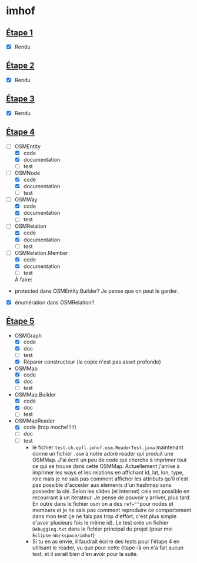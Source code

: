 # imhof
## [Étape 1](http://cs108.epfl.ch/p01_points.html)
- [x] Rendu

## [Étape 2](http://cs108.epfl.ch/p02_geometry.html)
- [x] Rendu

## [Étape 3](http://cs108.epfl.ch/p03_attributes.html)
- [x] Rendu

## [Étape 4](http://cs108.epfl.ch/p04_osm-entities.html)
- [ ] OSMEntity
    - [x] code
    - [x] documentation
    - [ ] test
- [ ] OSMNode
    - [x] code
    - [x] documentation
    - [ ] test
- [ ] OSMWay
    - [x] code
    - [x] documentation
    - [ ] test
- [ ] OSMRelation
    - [x] code
    - [x] documentation
    - [ ] test
- [ ] OSMRelation.Member
    - [x] code
    - [x] documentation
    - [ ] test

	À faire:
- protected dans OSMEntity.Builder? Je pense que on peut le garder.
- [x] énumération dans OSMRelation!!

## [Étape 5](http://cs108.epfl.ch/p05_osm-reading.html)
- OSMGraph
	- [x] code
	- [x] doc
	- [ ] test
	- [x] Réparer constructeur (la copie n'est pas asset profonde)
- OSMMap
	- [x] code
	- [x] doc
	- [ ] test
- OSMMap.Builder
	- [x] code
	- [x] doc
	- [ ] test
- OSMMapReader
	- [x] code (trop moche!!!!!)
	- [ ] doc
	- [ ] test
		- le fichier `test.ch.epfl.imhof.osm.ReaderTest.java` maintenant donne un fichier `.osm` à notre adoré reader qui produit une OSMMap. J'ai écrit un peu de code qui cherche à imprimer tout ce qui se trouve dans cette OSMMap. Actuellement j'arrive à imprimer les ways et les relations en affichant id, lat, lon, type, role mais je ne sais pas comment afficher les attributs qu'il n'est pas possible d'acceder aux elements d'un hashmap sans posseder la clé. Selon les slides (et internet) cela est possible en recourrant à un iterateur. Je pense de pouvoir y arriver, plus tard. En outre dans le fichier osm on a des `ref=""`pour nodes et members et je ne sais pas comment reproduire ce comportement dans mon test (je ne fais pas trop d'effort, c'est plus simple d'avoir plusieurs fois le même id).
		Le test crée un fichier `Debugging.txt` dans le fichier principal du projet (pour moi `Eclipse-Workspace/imhof`)
		- Si tu en as envie,  il faudrait écrire des tests pour l'étape 4 en utilisant le reader, vu que pour cette étape-là on n'a fait aucun test, et il serait bien d'en avoir pour la suite.
